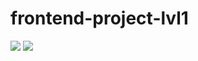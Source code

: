 # frontend-project-lvl1
<a href="https://codeclimate.com/github/nickolay7/frontend-project-lvl1/maintainability"><img src="https://api.codeclimate.com/v1/badges/8e4e14463ed40f59ebd8/maintainability" /></a>
<a href="https://codeclimate.com/github/nickolay7/frontend-project-lvl1/test_coverage"><img src="https://api.codeclimate.com/v1/badges/8e4e14463ed40f59ebd8/test_coverage" /></a>
